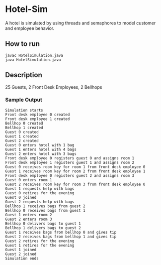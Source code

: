 # Hotel-Sim
A hotel is simulated by using threads and semaphores to model customer and employee behavior.  

## How to run  
```shell
javac HotelSimulation.java
java HotelSimulation.java
```  

## Description  
25 Guests, 2 Front Desk Employees, 2 Bellhops  
  
### Sample Output  
```shell
Simulation starts
Front desk employee 0 created
Front desk employee 1 created
Bellhop 0 created
Bellhop 1 created
Guest 0 created
Guest 1 created
Guest 2 created
Guest 0 enters hotel with 1 bag
Guest 1 enters hotel with 4 bags
Guest 2 enters hotel with 3 bags
Front desk employee 0 registers guest 0 and assigns room 1
Front desk employee 1 registers guest 1 and assigns room 2
Guest 0 receives room key for room 1 from front desk employee 0
Guest 1 receives room key for room 2 from front desk employee 1
Front desk employee 0 registers guest 2 and assigns room 3
Guest 0 enters room 1
Guest 2 receives room key for room 3 from front desk employee 0
Guest 1 requests help with bags
Guest 0 retires for the evening
Guest 0 joined
Guest 2 requests help with bags
Bellhop 1 receives bags from guest 2
Bellhop 0 receives bags from guest 1
Guest 1 enters room 2
Guest 2 enters room 3
Bellhop 0 delivers bags to guest 1
Bellhop 1 delivers bags to guest 2
Guest 1 receives bags from bellhop 0 and gives tip
Guest 2 receives bags from bellhop 1 and gives tip
Guest 2 retires for the evening
Guest 1 retires for the evening
Guest 1 joined
Guest 2 joined
Simulation ends
```
